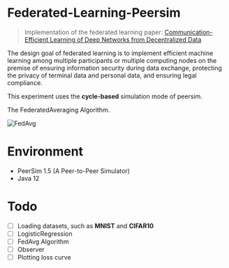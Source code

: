 # Federated-Learning-Peersim

> Implementation of the federated learning paper: [Communication-Efficient Learning of Deep Networks from Decentralized Data](https://arxiv.org/abs/1602.05629)

The design goal of federated learning is to implement efficient machine learning among multiple participants or multiple computing nodes on the premise of ensuring information security during data exchange, protecting the privacy of terminal data and personal data, and ensuring legal compliance.

This experiment uses the **cycle-based** simulation mode of peersim.

The FederatedAveraging Algorithm.

![FedAvg]('./images/fedavg.png')

# Environment
 * PeerSim 1.5 (A Peer-to-Peer Simulator)
 * Java 12

# Todo

- [ ] Loading datasets, such as **MNIST** and **CIFAR10**
- [ ] LogisticRegression
- [ ] FedAvg Algorithm
- [ ] Observer
- [ ] Plotting loss curve